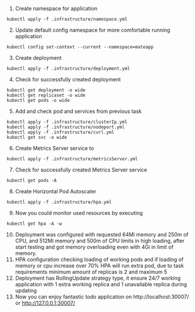 1. Create namespace for application

```
kubectl apply -f .infrastructure/namespace.yml
```

2. Update default config namespace for more comfortable running application

```
kubectl config set-context --current --namespace=mateapp
```

3. Create deployment

```
kubectl apply -f .infrastructure/deployment.yml
```

4. Check for successfully created deployment

```
kubectl get deployment -o wide
kubectl get replicaset -o wide
kubectl get pods -o wide
```

5. Add and check pod and services from previous task

```
kubectl apply -f .infrastructure/clusterIp.yml
kubectl apply -f .infrastructure/nodeport.yml
kubectl apply -f .infrastructure/curl.yml
kubectl get svc -o wide
```

6. Create Metrics Server service to

```
kubectl apply -f .infrastructure/metricsServer.yml
```

7. Check for successfully created Metrics Server service

```
kubectl get pods -A
```

8. Create Horizontal Pod Autoscaler

```
kubectl apply -f .infrastructure/hpa.yml
```

9. Now you could monitor used resources by executing

```
kubectl get hpa -A -w
```

10. Deployment was configured with requested 64Mi memory and 250m of CPU, and 512Mi memory and 500m of CPU limits in high loading, after start testing and got memory overloading even with 4Gi in limit of memory.
11. HPA configuration checking loading of working pods and if loading of memory or cpu increase over 70% HPA will run extra pod, due to task requirements minimum amount of replicas is 2 and maximum 5
12. Deployment has RollingUpdate strategy type, it ensure 24/7 working application with 1 extra working replica and 1 unavailable replica during updating
13. Now you can enjoy fantastic todo application on http://localhost:30007/ or http://127.0.0.1:30007/
